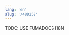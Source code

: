 ```yaml
---
lang: 'en'
slug: '/48D25E'
---
```



TODO: USE FUMADOCS I18N

<div lang='en-US'>

</div>


<div lang='ko-KR'>

</div>

